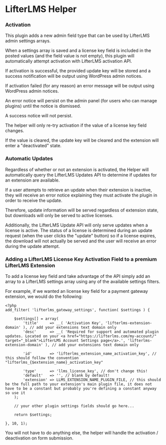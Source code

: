 LifterLMS Helper
================

### Activation

This plugin adds a new admin field type that can be used by LifterLMS admin settings arrays.

When a settings array is saved and a license key field is included in the posted values (and the field value is not empty), this plugin will automatically attempt activation with LifterLMS activation API.

If activation is successful, the provided update key will be stored and a success notification will be output using WordPress admin notices.

If activation failed (for any reason) an error message will be output using WordPress admin notices.

An error notice will persist on the admin panel (for users who can manage plugins) until the notice is dismissed.

A success notice will not persist.

The helper will only re-try activation if the value of a license key field changes.

If the value is cleared, the update key will be cleared and the extension will enter a "deactivated" state.

### Automatic Updates

Regardless of whether or not an extension is activated, the Helper will automatically query the LifterLMS Updates API to determine if updates for an extension are available.

If a user attempts to retrieve an update when their extension is inactive, they will receive an error notice explaining they must activate the plugin in order to receive the update.

Therefore, update information will be served regardless of extension state, but downloads will only be served to active licenses.

Additionally, the LifterLMS Update API will only serve updates when a license is active. The status of a license is determined during an update request (when the user clicks the "update" button) so if a license expires, the download will not actually be served and the user will receive an error during the update attempt.

### Adding a LifterLMS License Key Activation Field to a premium LifterLMS Extension

To add a license key field and take advantage of the API simply add an array to a LifterLMS settings array using any of the available settings filters.

For example, if we wanted an license key field for a payment gateway extension, we would do the following:

	<?php
	add_filter( 'lifterlms_gateway_settings', function( $settings ) {

		$settings[] = array(
			'title'     => __( 'Activation Key', 'lifterlms-extension-domain' ), // add your extensions text domain only
			'desc' 		=> __( 'Required for support and automated plugin updates. Located on your <a href="https://lifterlms.com/my-account/" target="_blank">LifterLMS Account Settings page</a>.', 'lifterlms-extension-domain' ), // add your extensions text domain only

			'id' 		=> 'lifterlms_extension_name_activation_key', // this should follow the convention "lifterlms_{$extension_name}_activation_key"

			'type' 		=> 'llms_license_key', // don't change this!
			'default'	=> '', // blank by default!
			'extension' => LLMS_EXTENSION_NAME_PLUGIN_FILE, // this should be the full path to your extension's main plugin file, it does not have to be a constant but probably you're defining a constant anyway so use it
		);

		// your other plugin settings fields should go here...

		return $settings;

	}, 10, 1);

You will not have to do anything else, the helper will handle the activation / deactivation on form submission.

